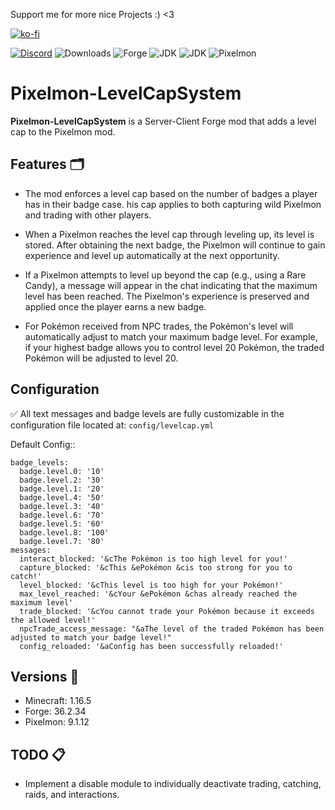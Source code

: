 Support me for more nice Projects :) <3

[![ko-fi](https://ko-fi.com/img/githubbutton_sm.svg)](https://ko-fi.com/B0B011Y5SN) 

[![Discord](https://img.shields.io/discord/800383201599553597)](https://discord.gg/j3gz7sFUje) ![Downloads](https://img.shields.io/github/downloads/Scorezyy/Pixelmon-LevelCapSystem/total.svg)
![Forge](https://img.shields.io/badge/Forge-1.16.5--36.2.34-brightgreen.svg?colorB=26303d&logo=Conda-Forge) ![JDK](https://img.shields.io/badge/JDK-17-brightgreen.svg?colorB=469C00&logo=java) 
![JDK](https://img.shields.io/badge/JDK-8-brightgreen.svg?colorB=469C00&logo=java)
![Pixelmon](https://img.shields.io/badge/Pixelmon-9.1.12-brightgreen.svg?colorB=880808&logo=java)

# Pixelmon-LevelCapSystem

**Pixelmon-LevelCapSystem** is a Server-Client Forge mod that adds a level cap to the Pixelmon mod.

## Features 🗂️

- The mod enforces a level cap based on the number of badges a player has in their badge case. 
his cap applies to both capturing wild Pixelmon and trading with other players.

- When a Pixelmon reaches the level cap through leveling up, its level is stored. 
After obtaining the next badge, the Pixelmon will continue to gain experience and level up automatically at the next opportunity.

- If a Pixelmon attempts to level up beyond the cap (e.g., using a Rare Candy), a message will appear in the chat indicating that the maximum level has been reached. 
The Pixelmon's experience is preserved and applied once the player earns a new badge.

- For Pokémon received from NPC trades, the Pokémon's level will automatically adjust to match your maximum badge level.
For example, if your highest badge allows you to control level 20 Pokémon, the traded Pokémon will be adjusted to level 20.

## Configuration
✅ All text messages and badge levels are fully customizable in the configuration file located at:
`config/levelcap.yml`

Default Config::

```
badge_levels:
  badge.level.0: '10'
  badge.level.2: '30'
  badge.level.1: '20'
  badge.level.4: '50'
  badge.level.3: '40'
  badge.level.6: '70'
  badge.level.5: '60'
  badge.level.8: '100'
  badge.level.7: '80'
messages:
  interact_blocked: '&cThe Pokémon is too high level for you!'
  capture_blocked: '&cThis &ePokémon &cis too strong for you to catch!'
  level_blocked: '&cThis level is too high for your Pokémon!'
  max_level_reached: '&cYour &ePokémon &chas already reached the maximum level'
  trade_blocked: '&cYou cannot trade your Pokémon because it exceeds the allowed level!'
  npcTrade_access_message: "&aThe level of the traded Pokémon has been adjusted to match your badge level!"
  config_reloaded: '&aConfig has been successfully reloaded!'
```

## Versions 🌌
- Minecraft: 1.16.5
- Forge: 36.2.34
- Pixelmon: 9.1.12


## TODO 📋
- Implement a disable module to individually deactivate trading, catching, raids, and interactions.
